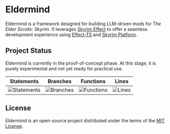 # Eldermind #

Eldermind is a framework designed for building LLM-driven mods for _The Elder Scrolls: Skyrim_. It
leverages [Skyrim Effect](https://github.com/mysticfall/skyrim-effect) to offer a
seamless development experience using [Effect-TS](https://effect.website/)
and [Skyrim Platform](https://www.nexusmods.com/skyrimspecialedition/mods/54909).

## Project Status

Eldermind is currently in the proof-of-concept phase. At this stage, it is purely experimental and not yet ready for
practical use.

| Statements                  | Branches                | Functions                 | Lines             |
| --------------------------- | ----------------------- | ------------------------- | ----------------- |
| ![Statements](https://img.shields.io/badge/statements-67.22%25-red.svg?style=flat) | ![Branches](https://img.shields.io/badge/branches-82.96%25-yellow.svg?style=flat) | ![Functions](https://img.shields.io/badge/functions-52.17%25-red.svg?style=flat) | ![Lines](https://img.shields.io/badge/lines-67.22%25-red.svg?style=flat) |

## License

Eldermind is an open-source project distributed under the terms of the [MIT License](LICENSE).
